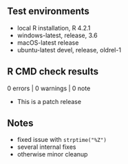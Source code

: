 ## Test environments

* local R installation, R 4.2.1
* windows-latest, release, 3.6
* macOS-latest release
* ubuntu-latest devel, release, oldrel-1

## R CMD check results

0 errors | 0 warnings | 0 note

* This is a patch release

## Notes

* fixed issue with `strptime("%Z")`
* several internal fixes
* otherwise minor cleanup
